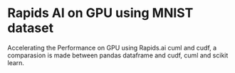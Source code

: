 # Rapids AI on GPU using MNIST dataset 
Accelerating the Performance on GPU using Rapids.ai cuml and cudf, a comparasion is made between pandas dataframe and cudf, cuml and scikit learn.
